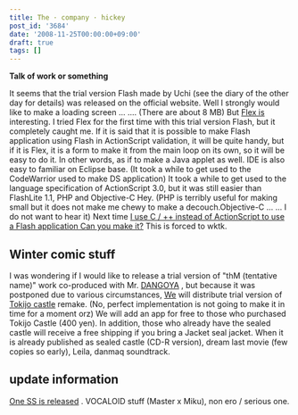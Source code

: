 ```yaml
---
title: The · company · hickey
post_id: '3684'
date: '2008-11-25T00:00:00+09:00'
draft: true
tags: []
---
```


**Talk of work or something**

It seems that the trial version Flash made by Uchi (see the diary of the other day for details) was released on the official website. Well I strongly would like to make a loading screen ... .... (There are about 8 MB) But [Flex is](http://www.adobe.com/jp/products/flex/) interesting. I tried Flex for the first time with this trial version Flash, but it completely caught me. If it is said that it is possible to make Flash application using Flash in ActionScript validation, it will be quite handy, but if it is Flex, it is a form to make it from the main loop on its own, so it will be easy to do it. In other words, as if to make a Java applet as well. IDE is also easy to familiar on Eclipse base. (It took a while to get used to the CodeWarrior used to make DS application) It took a while to get used to the language specification of ActionScript 3.0, but it was still easier than FlashLite 1.1, PHP and Objective-C Hey. (PHP is terribly useful for making small but it does not make me chewy to make a decouch.Objective-C ... ... I do not want to hear it) Next time [I use C / ++ instead of ActionScript to use a Flash application Can you make it?](http://slashdot.jp/developers/article.pl?sid=08/11/23/0717231) This is forced to wktk.

## Winter comic stuff

I was wondering if I would like to release a trial version of "thM (tentative name)" work co-produced with Mr. [DANGOYA](http://dangoya.moo.jp/) , but because it was postponed due to various circumstances, [We](https://danmaq.com/!/thA/) will distribute trial version of [Tokijo castle](https://danmaq.com/!/thA/) remake. (No, perfect implementation is not going to make it in time for a moment orz) We will add an app for free to those who purchased Tokijo Castle (400 yen). In addition, those who already have the sealed castle will receive a free shipping if you bring a Jacket seal jacket. When it is already published as sealed castle (CD-R version), dream last movie (few copies so early), Leila, danmaq soundtrack.

## update information

[One SS is released](https://danmaq.com/tag/1123) . VOCALOID stuff (Master x Miku), non ero / serious one.

